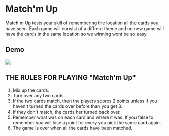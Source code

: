 # Match'm Up 

Match'm Up tests your skill of remembering the location all the cards you have seen. Each game will consist of a diffrent theme and no new game will have the cards in the same location so we winning wont be so easy.  

## Demo
![](https://media.giphy.com/media/EqO7afCelVwWRZ2aRC/giphy.gif)

## THE RULES FOR PLAYING "Match'm Up"
1. Mix up the cards.
2. Turn over any two cards.
3. If the two cards match, then the players scores 2 points unless if you haven't turned the cards over before than you get 3.
4. If they don't match, the cards her turned back over.
5. Remember what was on each card and where it was. If you false to remember you will lose a point for every you pick the same card again. 
6. The game is over when all the cards have been matched.

